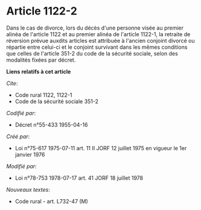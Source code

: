 # Article 1122-2

Dans le cas de divorce, lors du décès d'une personne visée au premier alinéa de l'article 1122 et au premier alinéa de
l'article 1122-1, la retraite de réversion prévue auxdits articles est attribuée à l'ancien conjoint divorcé ou répartie
entre celui-ci et le conjoint survivant dans les mêmes conditions que celles de l'article 351-2 du code de la sécurité
sociale, selon des modalités fixées par décret.

**Liens relatifs à cet article**

_Cite_:

  - Code rural 1122, 1122-1
  - Code de la sécurité sociale 351-2

_Codifié par_:

  - Décret n°55-433 1955-04-16

_Créé par_:

  - Loi n°75-617 1975-07-11 art. 11 II JORF 12 juillet 1975 en vigueur le 1er janvier 1976

_Modifié par_:

  - Loi n°78-753 1978-07-17 art. 41 JORF 18 juillet 1978

_Nouveaux textes_:

  - Code rural - art. L732-47 (M)

